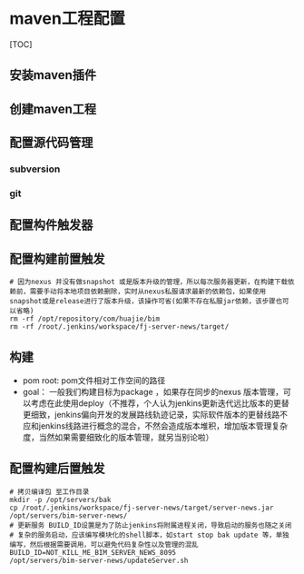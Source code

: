 # maven工程配置

[TOC]



## 安装maven插件



## 创建maven工程



## 配置源代码管理

### subversion



### git



## 配置构件触发器





## 配置构建前置触发



```shell
# 因为nexus 并没有做snapshot 或是版本升级的管理，所以每次服务器更新，在构建下载依赖前，需要手动将本地项目依赖删除，实时从nexus私服请求最新的依赖包，如果使用snapshot或是release进行了版本升级，该操作可省(如果不存在私服jar依赖，该步骤也可以省略)
rm -rf /opt/repository/com/huajie/bim
rm -rf /root/.jenkins/workspace/fj-server-news/target/
```



## 构建

- pom root:  pom文件相对工作空间的路径
- goal： 一般我们构建目标为package ，如果存在同步的nexus 版本管理，可以考虑在此使用deploy（不推荐，个人认为jenkins更新迭代远比版本的更替更细致，jenkins偏向开发的发展路线轨迹记录，实际软件版本的更替线路不应和jenkins线路进行概念的混合，不然会造成版本堆积，增加版本管理复杂度，当然如果需要细致化的版本管理，就另当别论啦）



## 配置构建后置触发

```shell
# 拷贝编译包 至工作目录
mkdir -p /opt/servers/bak
cp /root/.jenkins/workspace/fj-server-news/target/server-news.jar /opt/servers/bim-server-news/
# 更新服务 BUILD_ID设置是为了防止jenkins将附属进程关闭，导致启动的服务也随之关闭
# 复杂的服务启动，应该编写模块化的shell脚本，如start stop bak update 等，单独编写，然后根据需要调用，可以避免代码复杂性以及管理的混乱
BUILD_ID=NOT_KILL_ME_BIM_SERVER_NEWS_8095
/opt/servers/bim-server-news/updateServer.sh
```

